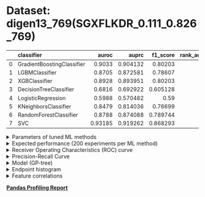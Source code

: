 # Dataset: digen13_769(SGXFLKDR_0.111_0.826_769)

|    | classifier                 |   auroc |    auprc |   f1_score |   rank_auroc |   rank_auprc |   rank_f1 |
|---:|:---------------------------|--------:|---------:|-----------:|-------------:|-------------:|----------:|
|  0 | GradientBoostingClassifier | 0.9033  | 0.904132 |   0.80203  |            2 |            2 |         2 |
|  1 | LGBMClassifier             | 0.8705  | 0.872581 |   0.78607  |            5 |            5 |         5 |
|  2 | XGBClassifier              | 0.8928  | 0.893951 |   0.80203  |            3 |            3 |         2 |
|  3 | DecisionTreeClassifier     | 0.6816  | 0.692922 |   0.605128 |            7 |            7 |         7 |
|  4 | LogisticRegression         | 0.5988  | 0.570482 |   0.59     |            8 |            8 |         8 |
|  5 | KNeighborsClassifier       | 0.8479  | 0.814036 |   0.76699  |            6 |            6 |         6 |
|  6 | RandomForestClassifier     | 0.8788  | 0.874088 |   0.789744 |            4 |            4 |         4 |
|  7 | SVC                        | 0.93185 | 0.919262 |   0.868293 |            1 |            1 |         1 |


<details>
<summary>Parameters of tuned ML methods</summary>


```
GradientBoostingClassifier(learning_rate=0.22152392847029245, max_depth=6,
                           min_samples_leaf=74, n_iter_no_change=10,
                           random_state=769, tol=1e-07,
                           validation_fraction=0.05)
LGBMClassifier(deterministic=True, force_row_wise=True, max_depth=9,
               metric='binary_logloss', n_estimators=94, n_jobs=1,
               num_leaves=512, objective='binary', random_state=769)
XGBClassifier(alpha=0.019976786631459704, base_score=0.5, booster='gbtree',
              colsample_bylevel=1, colsample_bynode=1, colsample_bytree=1,
              eta=0.40371597543188886, eval_metric='logloss', gamma=0.2,
              gpu_id=-1, importance_type='gain', interaction_constraints='',
              learning_rate=0.403715968, max_delta_step=0, max_depth=5,
              min_child_weight=1, missing=nan, monotone_constraints='()',
              n_estimators=78, n_jobs=1, nthread=1, num_parallel_tree=1,
              random_state=769, reg_alpha=0.0199767873,
              reg_lambda=17.638700763610817, scale_pos_weight=1, subsample=1,
              tree_method='exact', use_label_encoder=False,
              validate_parameters=1, ...)
DecisionTreeClassifier(max_depth=10, min_samples_leaf=8, min_samples_split=12,
                       random_state=769)
LogisticRegression(C=4.4654098334081915, random_state=769, solver='saga')
KNeighborsClassifier(n_neighbors=50, p=1, weights='distance')
RandomForestClassifier(max_depth=9, max_features=None, min_samples_leaf=5,
                       min_samples_split=6, n_estimators=98, random_state=769)
SVC(C=99227.20183788003, coef0=3.5, degree=2, gamma='auto', kernel='poly',
    probability=True, random_state=769, tol=1.1316145917208109e-05)
```

</details>

<details>
<summary>Expected performance (200 experiments per ML method)</summary>
<img src='digen13_769-box.svg' width=40% />
</details>

<details>
<summary>Receiver Operating Characteristics (ROC) curve</summary>
<img src='digen13_769-roc.svg' width=40% />
</details>

<details>
<summary>Precision-Recall Curve</summary>
<img src='digen13_769-prc.svg' width=40% />
</details>

<details>
<summary>Model (GP-tree)</summary>
<img src='digen13_769-model.svg' height=10% />
</details>

<details>
<summary>Endpoint histogram</summary>
<img src='digen13_769-endpoint.svg' width=40% />
</details>

<details>
<summary>Feature correlations</summary>
<img src='digen13_769-corr.svg' width=40% />
</details>

[**Pandas Profiling Report**](https://github.io/athril/digen-test/docs/profile/digen13_769.html)